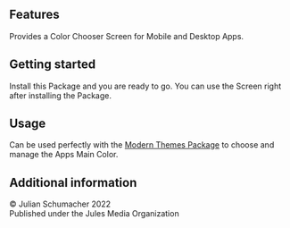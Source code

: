 ## Features

Provides a Color Chooser Screen for Mobile and Desktop Apps.

## Getting started

Install this Package and you are ready to go.
You can use the Screen right after installing the Package.

## Usage

Can be used perfectly with the [Modern Themes Package](https://github.com/Jules-Media/Modern_Themes) to choose and manage the Apps Main Color.

## Additional information

© Julian Schumacher 2022 \
Published under the Jules Media Organization